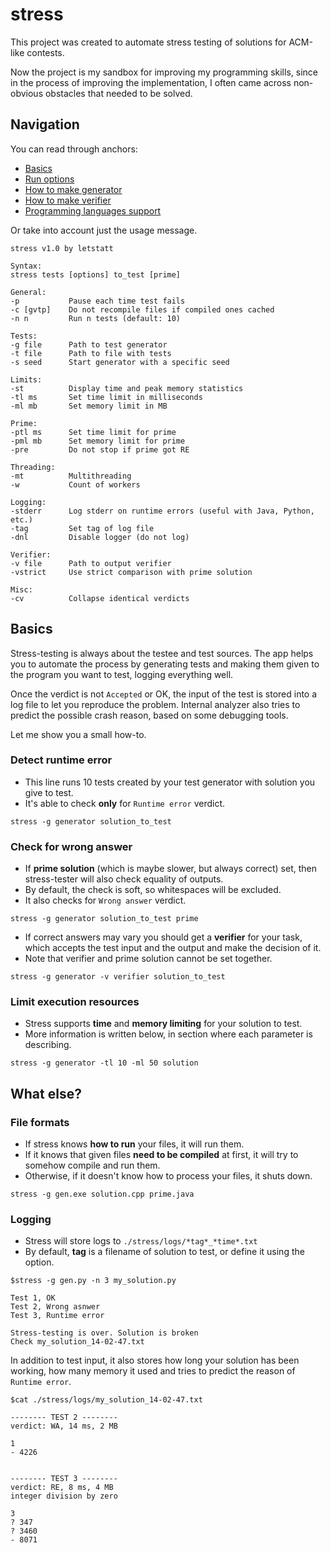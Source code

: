 # stress

This project was created to automate stress testing of solutions
for ACM-like contests.

Now the project is my sandbox for improving my programming skills,
since in the process of improving the implementation, I often came
across non-obvious obstacles that needed to be solved.

## Navigation

You can read through anchors:

* [Basics](#basics)
* [Run options](#options)
* [How to make generator](#tests-generator)
* [How to make verifier](#verifier)
* [Programming languages support](#languages-support)

Or take into account just the usage message.

```
stress v1.0 by letstatt

Syntax:
stress tests [options] to_test [prime]

General:
-p           Pause each time test fails
-c [gvtp]    Do not recompile files if compiled ones cached
-n n         Run n tests (default: 10)

Tests:
-g file      Path to test generator
-t file      Path to file with tests
-s seed      Start generator with a specific seed

Limits:
-st          Display time and peak memory statistics
-tl ms       Set time limit in milliseconds
-ml mb       Set memory limit in MB

Prime:
-ptl ms      Set time limit for prime
-pml mb      Set memory limit for prime
-pre         Do not stop if prime got RE

Threading:
-mt          Multithreading
-w           Count of workers

Logging:
-stderr      Log stderr on runtime errors (useful with Java, Python, etc.)
-tag         Set tag of log file
-dnl         Disable logger (do not log)

Verifier:
-v file      Path to output verifier
-vstrict     Use strict comparison with prime solution

Misc:
-cv          Collapse identical verdicts
```


## Basics

Stress-testing is always about the testee and test sources.
The app helps you to automate the process by generating tests
and making them given to the program you want to test,
logging everything well.

Once the verdict is not `Accepted` or OK, the input of the test
is stored into a log file to let you reproduce the problem.
Internal analyzer also tries to predict the possible crash reason,
based on some debugging tools.

Let me show you a small how-to.

### Detect runtime error

* This line runs 10 tests created by your test generator
with solution you give to test.
* It's able to check **only** for `Runtime error` verdict.
```
stress -g generator solution_to_test
```

### Check for wrong answer

* If **prime solution** (which is maybe slower, but always correct) set,
then stress-tester will also check equality of outputs.
* By default, the check is soft, so whitespaces will be excluded.
* It also checks for `Wrong answer` verdict.
```
stress -g generator solution_to_test prime
```

* If correct answers may vary you should get a **verifier** for your
task, which accepts the test input and the output and make the decision of it.
* Note that verifier and prime solution cannot be set together.
```
stress -g generator -v verifier solution_to_test
```

### Limit execution resources

* Stress supports **time** and **memory limiting** for your solution to test.
* More information is written below, in section where each parameter is describing.
```
stress -g generator -tl 10 -ml 50 solution
```

## What else?

### File formats

* If stress knows **how to run** your files, it will run them.
* If it knows that given files **need to be compiled** at first,
it will try to somehow compile and run them.
* Otherwise, if it doesn't know how to process your files, it shuts down.
```
stress -g gen.exe solution.cpp prime.java
```

### Logging

* Stress will store logs to `./stress/logs/*tag*_*time*.txt`
* By default, **tag** is a filename of solution to test,
or define it using the option.
```
$stress -g gen.py -n 3 my_solution.py

Test 1, OK
Test 2, Wrong asnwer
Test 3, Runtime error

Stress-testing is over. Solution is broken
Check my_solution_14-02-47.txt
```
In addition to test input, it also stores how long your
solution has been working, how many memory it used
and tries to predict the reason of `Runtime error`.
```
$cat ./stress/logs/my_solution_14-02-47.txt

-------- TEST 2 --------
verdict: WA, 14 ms, 2 MB

1
- 4226


-------- TEST 3 --------
verdict: RE, 8 ms, 4 MB
integer division by zero

3
? 347
? 3460
- 8071
```

